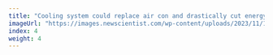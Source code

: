 ```yaml
---
title: "Cooling system could replace air con and drastically cut energy use"
imageUrl: "https://images.newscientist.com/wp-content/uploads/2023/11/16170109/SEI_180460515.jpg?width=600"
index: 4
weight: 4
---
```

